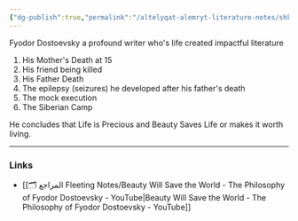 ```yaml
---
{"dg-publish":true,"permalink":"/altelyqat-alemryt-literature-notes/shkhsyat-tarykhyt-historic-figures/fyodor-dostoevsky/","tags":["Dostoevsky Literature Writer Impactful"]}
---
```


Fyodor Dostoevsky a profound writer who's life created impactful literature

1) His Mother's Death at 15
2) His friend being killed
3) His Father Death
4) The epilepsy (seizures) he developed after his father's death
5) The mock execution
6) The Siberian Camp

He concludes that Life is Precious and Beauty Saves Life or makes it worth living.

---------------
### Links 
- [[🗂️ المراجع Fleeting Notes/Beauty Will Save the World - The Philosophy of Fyodor Dostoevsky - YouTube\|Beauty Will Save the World - The Philosophy of Fyodor Dostoevsky - YouTube]]